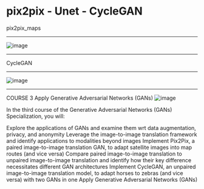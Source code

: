 # pix2pix - Unet - CycleGAN
pix2pix_maps
____________________________________________________________
![image](https://github.com/AUBAI-ALKHABBAZ/pix2pix/assets/102236043/371a5a14-0448-4929-9b72-e5e2e3a56bd0)
____________________________________________________________
CycleGAN
____________________________________________________________
![image](https://github.com/AUBAI-ALKHABBAZ/pix2pix/assets/102236043/cfe3f4b8-6337-4962-8974-55fc6cb09f31)
____________________________________________________________
COURSE 3
Apply Generative Adversarial Networks (GANs)
![image](https://github.com/AUBAI-ALKHABBAZ/pix2pix/assets/102236043/f1686e51-03aa-4213-910a-a6d8b348fba8)

In the third course of the Generative Adversarial Networks (GANs) Specialization, you will:

Explore the applications of GANs and examine them wrt data augmentation, privacy, and anonymity
Leverage the image-to-image translation framework and identify applications to modalities beyond images
Implement Pix2Pix, a paired image-to-image translation GAN, to adapt satellite images into map routes (and vice versa)
Compare paired image-to-image translation to unpaired image-to-image translation and identify how their key difference necessitates different GAN architectures
Implement CycleGAN, an unpaired image-to-image translation model, to adapt horses to zebras (and vice versa) with two GANs in one
Apply Generative Adversarial Networks (GANs)
